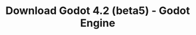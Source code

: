 ---
# Generated by /tools/generators/src/download_archive_generator !!! do not edit by hand !!!
title: 'Download Godot 4.2 (beta5) - Godot Engine'
type: 'download/archive'
name: '4.2'
flavor: 'beta5'
release_date: '2023-11-07T03:00:00-00:00'
release_notes: 'article/dev-snapshot-godot-4-2-beta-5/'
primaryPlatforms:
  - 'android.apk'
  - 'linux.64'
  - 'macos.universal'
  - 'windows.64'
  - 'web'
  - 'templates'
links:
  android.apk:
    name: 'android.apk'
    title: 'Android'
    caption: 'APK Universal (ARM64 + ARMv7 + x86_64 + x86)'
    tags:
      - 'APK download'
      - 'ARM64/v7'
      - 'x86 (64 & 32 bit)'
    hosts:
      github_builds:
        regular: 'https://github.com/godotengine/godot-builds/releases/download/4.2-beta5/Godot_v4.2-beta5_android_editor.apk'
        mono: '#'
      github:
        regular: 'https://github.com/godotengine/godot/releases/download/4.2-beta5/Godot_v4.2-beta5_android_editor.apk'
        mono: '#'
  linux.64:
    name: 'linux.64'
    title: 'Linux'
    caption: 'Padrão (x86_64)'
    tags:
      - '64 bit'
    hosts:
      github_builds:
        regular: 'https://github.com/godotengine/godot-builds/releases/download/4.2-beta5/Godot_v4.2-beta5_linux.x86_64.zip'
        mono: 'https://github.com/godotengine/godot-builds/releases/download/4.2-beta5/Godot_v4.2-beta5_mono_linux_x86_64.zip'
      github:
        regular: 'https://github.com/godotengine/godot/releases/download/4.2-beta5/Godot_v4.2-beta5_linux.x86_64.zip'
        mono: 'https://github.com/godotengine/godot/releases/download/4.2-beta5/Godot_v4.2-beta5_mono_linux_x86_64.zip'
  macos.universal:
    name: 'macos.universal'
    title: 'macOS'
    caption: 'Universal (x86_64 + Silício da Apple)'
    tags:
      - 'Intel/Apple Silicon'
      - '64 bit'
    hosts:
      github_builds:
        regular: 'https://github.com/godotengine/godot-builds/releases/download/4.2-beta5/Godot_v4.2-beta5_macos.universal.zip'
        mono: 'https://github.com/godotengine/godot-builds/releases/download/4.2-beta5/Godot_v4.2-beta5_mono_macos.universal.zip'
      github:
        regular: 'https://github.com/godotengine/godot/releases/download/4.2-beta5/Godot_v4.2-beta5_macos.universal.zip'
        mono: 'https://github.com/godotengine/godot/releases/download/4.2-beta5/Godot_v4.2-beta5_mono_macos.universal.zip'
  windows.64:
    name: 'windows.64'
    title: 'Windows'
    caption: 'Padrão (x86_64)'
    tags:
      - '64 bit'
    hosts:
      github_builds:
        regular: 'https://github.com/godotengine/godot-builds/releases/download/4.2-beta5/Godot_v4.2-beta5_win64.exe.zip'
        mono: 'https://github.com/godotengine/godot-builds/releases/download/4.2-beta5/Godot_v4.2-beta5_mono_win64.zip'
      github:
        regular: 'https://github.com/godotengine/godot/releases/download/4.2-beta5/Godot_v4.2-beta5_win64.exe.zip'
        mono: 'https://github.com/godotengine/godot/releases/download/4.2-beta5/Godot_v4.2-beta5_mono_win64.zip'
  web:
    name: 'web'
    title: 'Editor Web'
    caption: ''
    tags:
      - 'Self-hosted'
      - 'Cross-platform'
    hosts:
      github_builds:
        regular: 'https://github.com/godotengine/godot-builds/releases/download/4.2-beta5/Godot_v4.2-beta5_web_editor.zip'
        mono: '#'
      github:
        regular: 'https://github.com/godotengine/godot/releases/download/4.2-beta5/Godot_v4.2-beta5_web_editor.zip'
        mono: '#'
  linux.arm64:
    name: 'linux.arm64'
    title: 'Linux'
    caption: 'Padrão (ARM64)'
    tags:
      - 'ARM64'
      - '64 bit'
    hosts:
      github_builds:
        regular: 'https://github.com/godotengine/godot-builds/releases/download/4.2-beta5/Godot_v4.2-beta5_linux.arm64.zip'
        mono: 'https://github.com/godotengine/godot-builds/releases/download/4.2-beta5/Godot_v4.2-beta5_mono_linux_arm64.zip'
      github:
        regular: 'https://github.com/godotengine/godot/releases/download/4.2-beta5/Godot_v4.2-beta5_linux.arm64.zip'
        mono: 'https://github.com/godotengine/godot/releases/download/4.2-beta5/Godot_v4.2-beta5_mono_linux_arm64.zip'
  linux.32:
    name: 'linux.32'
    title: 'Linux'
    caption: 'Padrão (x86)'
    tags:
      - '32 bit'
    hosts:
      github_builds:
        regular: 'https://github.com/godotengine/godot-builds/releases/download/4.2-beta5/Godot_v4.2-beta5_linux.x86_32.zip'
        mono: 'https://github.com/godotengine/godot-builds/releases/download/4.2-beta5/Godot_v4.2-beta5_mono_linux_x86_32.zip'
      github:
        regular: 'https://github.com/godotengine/godot/releases/download/4.2-beta5/Godot_v4.2-beta5_linux.x86_32.zip'
        mono: 'https://github.com/godotengine/godot/releases/download/4.2-beta5/Godot_v4.2-beta5_mono_linux_x86_32.zip'
  linux.arm32:
    name: 'linux.arm32'
    title: 'Linux'
    caption: 'Padrão (ARM32)'
    tags:
      - 'ARM32'
      - '32 bit'
    hosts:
      github_builds:
        regular: 'https://github.com/godotengine/godot-builds/releases/download/4.2-beta5/Godot_v4.2-beta5_linux.arm32.zip'
        mono: 'https://github.com/godotengine/godot-builds/releases/download/4.2-beta5/Godot_v4.2-beta5_mono_linux_arm32.zip'
      github:
        regular: 'https://github.com/godotengine/godot/releases/download/4.2-beta5/Godot_v4.2-beta5_linux.arm32.zip'
        mono: 'https://github.com/godotengine/godot/releases/download/4.2-beta5/Godot_v4.2-beta5_mono_linux_arm32.zip'
  windows.32:
    name: 'windows.32'
    title: 'Windows'
    caption: 'Padrão (x86)'
    tags:
      - '32 bit'
    hosts:
      github_builds:
        regular: 'https://github.com/godotengine/godot-builds/releases/download/4.2-beta5/Godot_v4.2-beta5_win32.exe.zip'
        mono: 'https://github.com/godotengine/godot-builds/releases/download/4.2-beta5/Godot_v4.2-beta5_mono_win32.zip'
      github:
        regular: 'https://github.com/godotengine/godot/releases/download/4.2-beta5/Godot_v4.2-beta5_win32.exe.zip'
        mono: 'https://github.com/godotengine/godot/releases/download/4.2-beta5/Godot_v4.2-beta5_mono_win32.zip'
  aar_library:
    name: 'aar_library'
    title: 'Biblioteca de AAR'
    caption: ''
    tags:
      - 'Android plugins'
      - 'Java'
      - 'Kotlin'
    hosts:
      github_builds:
        regular: 'https://github.com/godotengine/godot-builds/releases/download/4.2-beta5/godot-lib.4.2.beta5.template_release.aar'
        mono: '#'
      github:
        regular: 'https://github.com/godotengine/godot/releases/download/4.2-beta5/godot-lib.4.2.beta5.template_release.aar'
        mono: '#'
  templates:
    name: 'templates'
    title: 'Modelos de exportação'
    caption: ''
    tags:
      - 'Utilizado para exportar os seus jogos para todas as plataformas suportadas'
    hosts:
      github_builds:
        regular: 'https://github.com/godotengine/godot-builds/releases/download/4.2-beta5/Godot_v4.2-beta5_export_templates.tpz'
        mono: 'https://github.com/godotengine/godot-builds/releases/download/4.2-beta5/Godot_v4.2-beta5_mono_export_templates.tpz'
      github:
        regular: 'https://github.com/godotengine/godot/releases/download/4.2-beta5/Godot_v4.2-beta5_export_templates.tpz'
        mono: 'https://github.com/godotengine/godot/releases/download/4.2-beta5/Godot_v4.2-beta5_mono_export_templates.tpz'
---